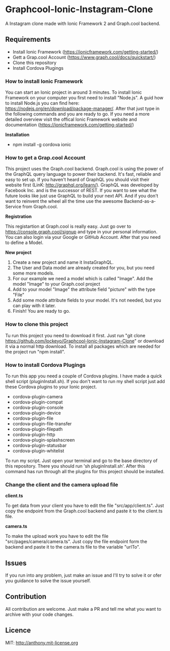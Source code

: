 # Graphcool-Ionic-Instagram-Clone
A Instagram clone made with Ionic Framework 2 and Graph.cool backend.

## Requirements

* Install Ionic Framework (https://ionicframework.com/getting-started/)
* Gett a Grap.cool Account (https://www.graph.cool/docs/quickstart/)
* Clone this repository
* Install Cordova Plugings

### How to install Ionic Framework

You can start an Ionic project in around 3 minutes. To install Ionic Framework on your computer you first need to install "Node.js". A guid how to install Node.js you can find here: https://nodejs.org/en/download/package-manager/. After that just type in the following commands and you are ready to go. If you need a more detailed overview visit the offical Ionic Framework website and documentation (https://ionicframework.com/getting-started/)

**Installation**

* npm install -g cordova ionic


### How to get a Grap.cool Account

This project uses the Graph.cool backend. Graph.cool is using the power of the GraphQL query language to power their backend. It's fast, reliable and easy to set up. If you haven't heard of GraphQL you should visit their website first (LinK: http://graphql.org/learn/). GraphQL was developed by Facebook Inc. and is the successor of REST. If you want to see what the future looks like just use GraphQL to build your next API. And if you don't want to reinvent the wheel all the time use the awesome Backend-as-a-Service from Graph.cool.

**Registration**

This registartion at Graph.cool is really easy. Just go over to https://console.graph.cool/signup and type in your personal information. You can also login via your Google or GitHub Account. After that you need to define a Model.

**New project**

1. Create a new project and name it InstaGraphQL.
2. The User and Data model are already created for you, but you need some more models.
3. For our example we need a model which is called "Image". Add the model "Image" to your Graph.cool project
4. Add to your model "Image" the attribute field "picture" with the type "File"
5. Add some mode attribute fields to your model. It's not needed, but you can play with it later.
6. Finish! You are ready to go.

### How to clone this project

Tu run this project you need to download it first. Just run "git clone https://github.com/lockeyo/Graphcool-Ionic-Instagram-Clone" or download it via a normal http download. To install all packages which are needed for the project run "npm install".

### How to install Cordova Plugings

To run this app you need a couple of Cordova plugins. I have made a quick shell script (pluginInstall.sh). If you don't want to run my shell script just add these Cordova plugins to your Ionic project.

* cordova-plugin-camera
* cordova-plugin-compat
* cordova-plugin-console
* cordova-plugin-device
* cordova-plugin-file
* cordova-plugin-file-transfer
* cordova-plugin-filepath
* cordova-plugin-http
* cordova-plugin-splashscreen
* cordova-plugin-statusbar
* cordova-plugin-whitelist

To run my script. Just open your terminal and go to the base directory of this repository. There you should run 'sh pluginInstall.sh'. After this command has run through all the plugins for this project should be installed.

### Change the client and the camera upload file

**client.ts**

To get data from your client you have to edit the file "src/app/client.ts". Just copy the endpoint from the Graph.cool backend and paste it to the client.ts file.

**camera.ts**

To make the upload work you have to edit the file "src/pages/camera/camera.ts". Just copy the file endpoint form the backend and paste it to the camera.ts file to the variable "urlTo".

## Issues

If you run into any problem, just make an issue and I'll try to solve it or ofer you guidance to solve the issue yourself.

## Contribution

All contribution are welcome. Just make a PR and tell me what you want to archive with your code changes.

## Licence

MIT: http://anthony.mit-license.org
